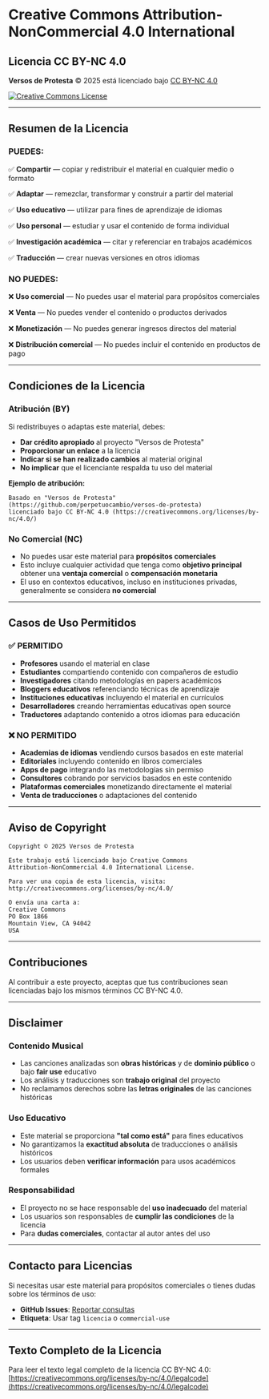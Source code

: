 # Creative Commons Attribution-NonCommercial 4.0 International

## Licencia CC BY-NC 4.0

**Versos de Protesta** © 2025 está licenciado bajo [CC BY-NC 4.0](https://creativecommons.org/licenses/by-nc/4.0/?ref=chooser-v1)

[![Creative Commons License](https://i.creativecommons.org/l/by-nc/4.0/88x31.png)](http://creativecommons.org/licenses/by-nc/4.0/)

---

## Resumen de la Licencia

### PUEDES:

✅ **Compartir** — copiar y redistribuir el material en cualquier medio o formato

✅ **Adaptar** — remezclar, transformar y construir a partir del material

✅ **Uso educativo** — utilizar para fines de aprendizaje de idiomas

✅ **Uso personal** — estudiar y usar el contenido de forma individual

✅ **Investigación académica** — citar y referenciar en trabajos académicos

✅ **Traducción** — crear nuevas versiones en otros idiomas

### NO PUEDES:

❌ **Uso comercial** — No puedes usar el material para propósitos comerciales

❌ **Venta** — No puedes vender el contenido o productos derivados

❌ **Monetización** — No puedes generar ingresos directos del material

❌ **Distribución comercial** — No puedes incluir el contenido en productos de pago

---

## Condiciones de la Licencia

### Atribución (BY)
Si redistribuyes o adaptas este material, debes:

- **Dar crédito apropiado** al proyecto "Versos de Protesta"
- **Proporcionar un enlace** a la licencia
- **Indicar si se han realizado cambios** al material original
- **No implicar** que el licenciante respalda tu uso del material

**Ejemplo de atribución:**
```
Basado en "Versos de Protesta" (https://github.com/perpetuocambio/versos-de-protesta)
licenciado bajo CC BY-NC 4.0 (https://creativecommons.org/licenses/by-nc/4.0/)
```

### No Comercial (NC)
- No puedes usar este material para **propósitos comerciales**
- Esto incluye cualquier actividad que tenga como **objetivo principal** obtener una **ventaja comercial** o **compensación monetaria**
- El uso en contextos educativos, incluso en instituciones privadas, generalmente se considera **no comercial**

---

## Casos de Uso Permitidos

### ✅ PERMITIDO
- **Profesores** usando el material en clase
- **Estudiantes** compartiendo contenido con compañeros de estudio
- **Investigadores** citando metodologías en papers académicos
- **Bloggers educativos** referenciando técnicas de aprendizaje
- **Instituciones educativas** incluyendo el material en currículos
- **Desarrolladores** creando herramientas educativas open source
- **Traductores** adaptando contenido a otros idiomas para educación

### ❌ NO PERMITIDO
- **Academias de idiomas** vendiendo cursos basados en este material
- **Editoriales** incluyendo contenido en libros comerciales
- **Apps de pago** integrando las metodologías sin permiso
- **Consultores** cobrando por servicios basados en este contenido
- **Plataformas comerciales** monetizando directamente el material
- **Venta de traducciones** o adaptaciones del contenido

---

## Aviso de Copyright

```
Copyright © 2025 Versos de Protesta

Este trabajo está licenciado bajo Creative Commons 
Attribution-NonCommercial 4.0 International License.

Para ver una copia de esta licencia, visita:
http://creativecommons.org/licenses/by-nc/4.0/

O envía una carta a:
Creative Commons
PO Box 1866
Mountain View, CA 94042
USA
```

---

## Contribuciones

Al contribuir a este proyecto, aceptas que tus contribuciones sean licenciadas bajo los mismos términos CC BY-NC 4.0.

---

## Disclaimer

### Contenido Musical
- Las canciones analizadas son **obras históricas** y de **dominio público** o bajo **fair use** educativo
- Los análisis y traducciones son **trabajo original** del proyecto
- No reclamamos derechos sobre las **letras originales** de las canciones históricas

### Uso Educativo
- Este material se proporciona **"tal como está"** para fines educativos
- No garantizamos la **exactitud absoluta** de traducciones o análisis históricos
- Los usuarios deben **verificar información** para usos académicos formales

### Responsabilidad
- El proyecto no se hace responsable del **uso inadecuado** del material
- Los usuarios son responsables de **cumplir las condiciones** de la licencia
- Para **dudas comerciales**, contactar al autor antes del uso

---

## Contacto para Licencias

Si necesitas usar este material para propósitos comerciales o tienes dudas sobre los términos de uso:

- **GitHub Issues**: [Reportar consultas](https://github.com/perpetuocambio/versos-de-protesta/issues)
- **Etiqueta**: Usar tag `licencia` o `commercial-use`

---

## Texto Completo de la Licencia

Para leer el texto legal completo de la licencia CC BY-NC 4.0:
[https://creativecommons.org/licenses/by-nc/4.0/legalcode](https://creativecommons.org/licenses/by-nc/4.0/legalcode)
